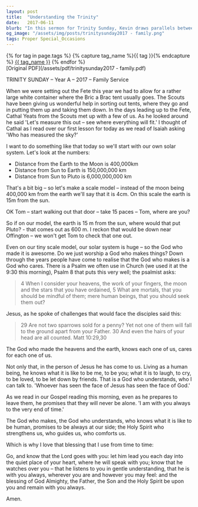 ```yaml
---
layout: post
title:  "Understanding the Trinity"
date:   2017-06-11
blurb: "In this sermon for Trinity Sunday, Kevin draws parallels between the vastness of the cosmos and the awe-inspiring nature of God. He emphasizes that the God who created the universe is also a God who cares deeply for each individual. Through Jesus, God understands human experiences, and through the Holy Spirit, God is always present to guide and comfort us."
og_image: "/assets/img/posts/trinitysunday2017 - family.png"
tags: Proper Special_Occasions
---    
```

<div class="tag-pills">
  {% for tag in page.tags %}
    {% capture tag_name %}{{ tag }}{% endcapture %}
    <a href="{{ site.baseurl }}/tag/{{ tag_name | slugify }}" class="tag-pill">{{ tag_name }}</a>
  {% endfor %}
</div>
[Original PDF](/assets/pdf/trinitysunday2017 - family.pdf)

TRINITY SUNDAY – Year A – 2017 – Family Service

When we were setting out the Fete this year we had to allow for a rather large white container where the Bric a Brac tent usually goes. The Scouts have been giving us wonderful help in sorting out tents, where they go and in putting them up and taking them down. In the days leading up to the Fete, Cathal Yeats from the Scouts met up with a few of us. As he looked around he said 'Let's measure this out – see where everything will fit.' I thought of Cathal as I read over our first lesson for today as we read of Isaiah asking 'Who has measured the sky?'

I want to do something like that today so we'll start with our own solar system. Let's look at the numbers:

- Distance from the Earth to the Moon is 400,000km
- Distance from Sun to Earth is 150,000,000 km
- Distance from Sun to Pluto is 6,000,000,000 km

That's a bit big – so let's make a scale model – instead of the moon being 400,000 km from the earth we'll say that it is 4cm. On this scale the earth is 15m from the sun.

OK Tom – start walking out that door – take 15 paces – Tom, where are you?

So if on our model, the earth is 15 m from the sun, where would that put Pluto? - that comes out as 600 m. I reckon that would be down near Offington – we won't get Tom to check that one out.

Even on our tiny scale model, our solar system is huge – so the God who made it is awesome. Do we just worship a God who makes things? Down through the years people have come to realise that the God who makes is a God who cares. There is a Psalm we often use in Church (we used it at the 9:30 this morning), Psalm 8 that puts this very well; the psalmist asks:

> 4 When I consider your heavens, the work of your fingers,
> the moon and the stars that you have ordained,
> 5 What are mortals, that you should be mindful of them;
> mere human beings, that you should seek them out?

Jesus, as he spoke of challenges that would face the disciples said this:

> 29 Are not two sparrows sold for a penny? Yet not one of them will fall to the ground apart from your Father. 30 And even the hairs of your head are all counted. Matt 10:29,30

The God who made the heavens and the earth, knows each one of us, cares for each one of us.

Not only that, in the person of Jesus he has come to us. Living as a human being, he knows what it is like to be me, to be you; what it is to laugh, to cry, to be loved, to be let down by friends. That is a God who understands, who I can talk to. 'Whoever has seen the face of Jesus has seen the face of God.'

As we read in our Gospel reading this morning, even as he prepares to leave them, he promises that they will never be alone. 'I am with you always to the very end of time.'

The God who makes, the God who understands, who knows what it is like to be human, promises to be always at our side; the Holy Spirit who strengthens us, who guides us, who comforts us.

Which is why I love that blessing that I use from time to time:

Go, and know that the Lord goes with you:
let him lead you each day into the quiet place of your heart, where he will speak with you;
know that he watches over you –
that he listens to you in gentle understanding,
that he is with you always,
wherever you are and however you may feel:
and the blessing of God Almighty,
the Father, the Son and the Holy Spirit
be upon you and remain with you always.

Amen.
